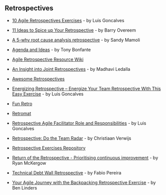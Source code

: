 ## Retrospectives

- [10 Agile Retrospectives Exercises](https://www.dropbox.com/s/6nedqvit10rvptc/10%20Agile%20Retrospectives%20Exercises_Luis%20Goncalves.pdf) - by Luis Goncalves

- [11 Ideas to Spice up Your Retrospective](https://www.scrum.org/resources/blog/11-ideas-spice-your-retrospective) - by Barry Overeem

- [A 5-why root cause analysis retrospective](http://nomad8.com/a-5-why-root-cause-analysis-retrospective/) - by Sandy Mamoli

- [Agenda and Ideas](https://www.solutionsiq.com/learning/blog-post/agenda-and-ideas/) - by Tony Bonfante

- [Agile Retrospective Resource Wiki](http://retrospectivewiki.org/index.php?title=Agile_Retrospective_Resource_Wiki)

- [An Insight into Joint Retrospectives](https://www.scrumalliance.org/community/articles/2014/july/an-insight-into-joint-retrospectives) - by Madhavi Ledalla

- [Awesome Retrospectives](https://github.com/josephearl/awesome-retrospectives)

- [Energizing Retrospective – Energize Your Team Retrospective With This Easy Exercise](https://luis-goncalves.com/energize-your-team-retrospective/) - by Luis Goncalves

- [Fun Retro](http://funretro.github.io/distributed/)

- [Retromat](https://plans-for-retrospectives.com/)

- [Retrospective Agile Facilitator Role and Responsibilities](https://luis-goncalves.com/retrospective-agile-facilitator/) - by Luis Goncalves

- [Retrospective: Do the Team Radar](https://blog.agilistic.nl/retrospective-do-the-team-radar/) - by Christiaan Verwijs

- [Retrospective Exercises Repository](https://age-of-product.com/retrospective-exercises/)

- [Return of the Retrospective - Prioritising continuous improvement](https://www.slideshare.net/RyanMcKergow/return-of-the-retrospective-prioritising-continuous-improvement-15122016) - by Ryan McKergow

- [Technical Debt Wall Retrospective](http://fabiopereira.me/blog/2009/09/01/technical-debt-retrospective/) - by Fabio Pereira

- [Your Agile Journey with the Backpacking Retrospective Exercise](https://www.benlinders.com/2017/agile-journey-backpacking-retrospective-exercise/) - by Ben Linders

